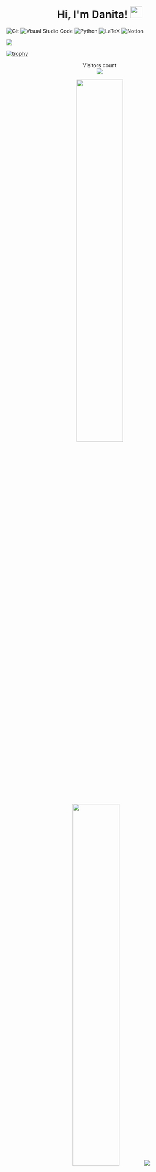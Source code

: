 <h1 align="center"> Hi, I'm Danita!
<img src="https://github.com/blackcater/blackcater/raw/main/images/Hi.gif" height="32"/></h1>

<!--
### На протяжении полугода обучаюсь в "Школе 21" от Сбера.
-->

![Git](https://img.shields.io/badge/git-%23F05033.svg?style=for-the-badge&logo=git&logoColor=white)
![Visual Studio Code](https://img.shields.io/badge/Visual%20Studio%20Code-0078d7.svg?style=for-the-badge&logo=visual-studio-code&logoColor=white)
![Python](https://img.shields.io/badge/python-3670A0?style=for-the-badge&logo=python&logoColor=ffdd54)
![LaTeX](https://img.shields.io/badge/latex-%23008080.svg?style=for-the-badge&logo=latex&logoColor=white)
![Notion](https://img.shields.io/badge/Notion-%23000000.svg?style=for-the-badge&logo=notion&logoColor=white)


![](https://github-profile-summary-cards.vercel.app/api/cards/most-commit-language?username=FlameDanita&theme=solarized_dark)

[![trophy](https://github-profile-trophy.vercel.app/?username=FlameDanita&theme=onedark&row=2)](https://github.com/FlameDanita/github-profile-trophy)

<p align="center"> 
  Visitors count<br>
  <img src="https://profile-counter.glitch.me/FlameDanita/count.svg" />
</p>

<p align="center">
  <img height="50%" width="auto" src ="https://github-readme-stats.vercel.app/api?username=FlameDanita&show_icons=true&count_private=true&theme=darcula&hide_border=true&hide=issues,contribs&bg_color=00000000">
  <img height="50%" width="auto" src ="https://github-readme-stats.vercel.app/api/top-langs/?username=FlameDanita&layout=compact&hide_border=true&theme=darcula&bg_color=00000000&langs_count=6&hide=jupyter%20notebook,tex,css,php&exclude_repo=Pacman-AI">
  <img src ="https://github-readme-streak-stats.herokuapp.com?user=FlameDanita&theme=darcula&hide_border=true&background=FFFFFF00">
  <br>
  <br>
  <a href="https://www.buymeacoffee.com/FlameDanita.saha"> <img align="center" src="https://cdn.buymeacoffee.com/buttons/v2/default-orange.png" height="50" width="210" alt="FlameDanita.saha" /></a>
</p>

<!-- <p align="center">
  <img align="left" src ="https://github-readme-stats.vercel.app/api/pin/?username=FlameDanita&repo=ytdx">
  <img align="right" src ="https://github-readme-stats.vercel.app/api/pin/?username=FlameDanita&repo=pixel-weather">
</p> -->
